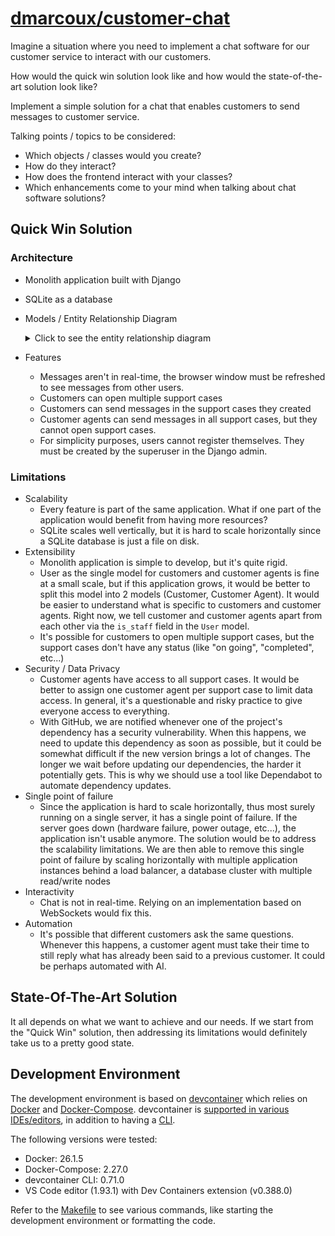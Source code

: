 # <a href="https://github.com/dmarcoux/customer-chat">dmarcoux/customer-chat</a>

Imagine a situation where you need to implement a chat software for our
customer service to interact with our customers.

How would the quick win solution look like and how would the state-of-the-art
solution look like?

Implement a simple solution for a chat that enables customers to send
messages to customer service.

Talking points / topics to be considered:

- Which objects / classes would you create?
- How do they interact?
- How does the frontend interact with your classes?
- Which enhancements come to your mind when talking about chat software solutions?

## Quick Win Solution

### Architecture

- Monolith application built with Django
- SQLite as a database
- Models / Entity Relationship Diagram
    <details>
      <summary>Click to see the entity relationship diagram</summary>

    #### Entity Relationship Diagram

    ```mermaid
        erDiagram
            UserCustomer["User (Customer)"]
            UserCustomerAgent["User (Customer Agent)"]

            UserCustomer ||--o{ SupportCase : opens
            UserCustomer ||--o{ Message : sends
            UserCustomerAgent ||--o{ Message : sends
            SupportCase ||--o{ Message : has
    ```
    </details>

- Features
    - Messages aren't in real-time, the browser window must be refreshed to see
    messages from other users.
    - Customers can open multiple support cases
    - Customers can send messages in the support cases they created
    - Customer agents can send messages in all support cases, but they cannot
    open support cases.
    - For simplicity purposes, users cannot register themselves. They must be
    created by the superuser in the Django admin.

### Limitations

- Scalability
    - Every feature is part of the same application. What if one part of the application would benefit from having more resources?
    - SQLite scales well vertically, but it is hard to scale horizontally since a SQLite database is just a file on disk.
- Extensibility
    - Monolith application is simple to develop, but it's quite rigid.
    - User as the single model for customers and customer agents is fine at a small scale, but if this application grows, it would be better to
      split this model into 2 models (Customer, Customer Agent). It would be easier to understand what is specific to customers and customer agents.
      Right now, we tell customer and customer agents apart from each other via the `is_staff` field in the `User` model.
    - It's possible for customers to open multiple support cases, but the support cases don't have any status (like "on going", "completed", etc...)
- Security / Data Privacy
    - Customer agents have access to all support cases. It would be better to assign one customer agent per support case
      to limit data access. In general, it's a questionable and risky practice to give everyone access
      to everything.
    - With GitHub, we are notified whenever one of the project's dependency has
      a security vulnerability. When this happens, we need to update this
      dependency as soon as possible, but it could be somewhat difficult if the
      new version brings a lot of changes. The longer we wait before updating our
      dependencies, the harder it potentially gets. This is why we should use a
      tool like Dependabot to automate dependency updates.
- Single point of failure
    - Since the application is hard to scale horizontally, thus most surely running on a single server, it has
      a single point of failure. If the server goes down (hardware failure, power outage, etc...), the application
      isn't usable anymore. The solution would be to address the scalability limitations. We are then able to
      remove this single point of failure by scaling horizontally with multiple application instances behind a
      load balancer, a database cluster with multiple read/write nodes
- Interactivity
    - Chat is not in real-time. Relying on an implementation based on WebSockets would fix this.
- Automation
    - It's possible that different customers ask the same questions. Whenever
      this happens, a customer agent must take their time to still reply what has
      already been said to a previous customer. It could be perhaps automated with
      AI.

## State-Of-The-Art Solution

It all depends on what we want to achieve and our needs. If we start from the
"Quick Win" solution, then addressing its limitations would definitely take us
to a pretty good state.

## Development Environment

The development environment is based on [devcontainer](https://containers.dev/)
which relies on [Docker](https://www.docker.com/) and
[Docker-Compose](https://docs.docker.com/compose/). devcontainer is [supported
in various IDEs/editors](https://containers.dev/supporting), in addition to
having a [CLI](https://github.com/devcontainers/cli).

The following versions were tested:
- Docker: 26.1.5
- Docker-Compose: 2.27.0
- devcontainer CLI: 0.71.0
- VS Code editor (1.93.1) with Dev Containers extension (v0.388.0)

Refer to the [Makefile](./Makefile) to see various commands, like starting the
development environment or formatting the code.
